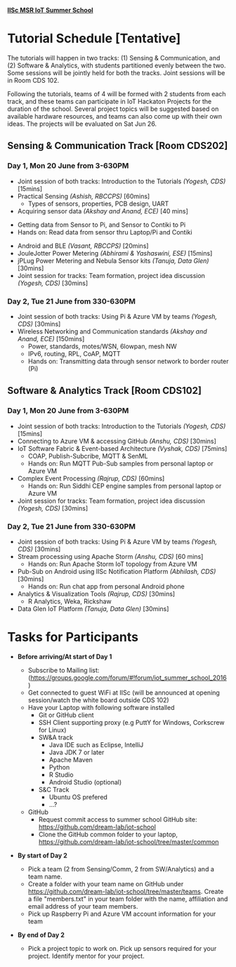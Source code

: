 __[IISc MSR IoT Summer School](http://research.microsoft.com/en-us/events/msri_ss_2016/)__

# Tutorial Schedule [Tentative]

The tutorials will happen in two tracks: (1) Sensing & Communication, and (2) Software & Analytics, with students partitioned evenly between the two. Some sessions will be jointly held for both the tracks. Joint sessions will be in Room CDS 102. 

Following the tutorials, teams of 4 will be formed with 2 students from each track, and these teams can participate in IoT Hackaton Projects for the duration of the school. Several project topics will be suggested based on available hardware resources, and teams can also come up with their own ideas. The projects will be evaluated on Sat Jun 26.

## Sensing & Communication Track [Room CDS202]
### Day 1, Mon 20 June from 3-630PM
- Joint session of both tracks: Introduction to the Tutorials *(Yogesh, CDS)* [15mins]
- Practical Sensing *(Ashish, RBCCPS)* [60mins]
  * Types of sensors, properties, PCB design, UART
-  Acquiring sensor data *(Akshay and Anand, ECE)* [40 mins]
  * Getting data from Sensor to Pi, and Sensor to Contiki to Pi
  * Hands on: Read data from sensor thru Laptop/Pi and Contiki
- Android and BLE *(Vasant, RBCCPS)* [20mins]
- JouleJotter Power Metering *(Abhirami & Yashaswini, ESE)* [15mins]
- jPLug Power Metering and Nebula Sensor kits *(Tanuja, Data Glen)* [30mins]
- Joint session for tracks: Team formation, project idea discussion *(Yogesh, CDS)* [30mins]

### Day 2, Tue 21 June from 330-630PM
- Joint session of both tracks: Using Pi & Azure VM by teams *(Yogesh, CDS)* [30mins]
- Wireless Networking and Communication standards *(Akshay and Anand, ECE)* [150mins]
  * Power, standards, motes/WSN, 6lowpan, mesh NW
  * IPv6, routing, RPL, CoAP, MQTT
  * Hands on: Transmitting data through sensor network to border router (Pi)


## Software & Analytics Track [Room CDS102]
### Day 1, Mon 20 June from 3-630PM
- Joint session of both tracks: Introduction to the Tutorials *(Yogesh, CDS)* [15mins]
- Connecting to Azure VM & accessing GitHub *(Anshu, CDS)* [30mins]
- IoT Software Fabric & Event-based Architecture *(Vyshak, CDS)* [75mins]
  * COAP, Publish-Subcribe, MQTT & SenML
  * Hands on: Run MQTT Pub-Sub samples from personal laptop or Azure VM
- Complex Event Processing *(Rajrup, CDS)* [60mins]
  * Hands on: Run Siddhi CEP engine samples from personal laptop or Azure VM
- Joint session for tracks: Team formation, project idea discussion *(Yogesh, CDS)* [30mins]

### Day 2, Tue 21 June from 330-630PM
- Joint session of both tracks: Using Pi & Azure VM by teams *(Yogesh, CDS)* [30mins]
- Stream processing using Apache Storm *(Anshu, CDS)* [60 mins]
  * Hands on: Run Apache Storm IoT topology from Azure VM
- Pub-Sub on Android using IISc Notification Platform *(Abhilash, CDS)* [30mins]
  * Hands on: Run chat app from personal Android phone
- Analytics & Visualization Tools *(Rajrup, CDS)* [30mins]
  * R Analytics, Weka, Rickshaw
- Data Glen IoT Platform *(Tanuja, Data Glen)* [30mins]


# Tasks for Participants
- **Before arriving/At start of Day 1**
  - Subscribe to Mailing list: (https://groups.google.com/forum/#!forum/iot_summer_school_2016)
  - Get connected to guest WiFi at IISc (will be announced at opening session/watch the white board outside CDS 102)
  - Have your Laptop with following software installed
    * Git or GitHub client
    * SSH Client supporting proxy (e.g PuttY for Windows, Corkscrew for Linux)
    * SW&A track
      - Java IDE such as Eclipse, IntelliJ
      - Java JDK 7 or later
      - Apache Maven
      - Python
      - R Studio
      - Android Studio (optional)
    * S&C Track
      - Ubuntu OS prefered
      - ...?
  - GitHub
    - Request commit access to summer school GitHub site: https://github.com/dream-lab/iot-school
    - Clone the GitHub common folder to your laptop, https://github.com/dream-lab/iot-school/tree/master/common

- **By start of Day 2**
  * Pick a team (2 from Sensing/Comm, 2 from SW/Analytics) and a team name. 
  * Create a folder with your team name on GitHub under https://github.com/dream-lab/iot-school/tree/master/teams. Create a file "members.txt" in your team folder with the name, affiliation and email address of your team members.
  * Pick up Raspberry Pi and Azure VM account information for your team

- **By end of Day 2**
  * Pick a project topic to work on. Pick up sensors required for your project. Identify mentor for your project.

